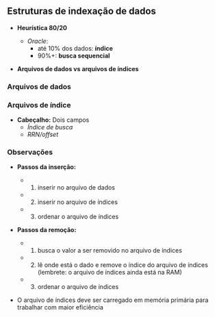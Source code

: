 ## Estruturas de indexação de dados

* **Heurística 80/20**
    * _Oracle_: 
        * até 10% dos dados: **índice**
        * 90%+: **busca sequencial**

* **Arquivos de dados vs arquivos de índices**

### Arquivos de dados

### Arquivos de índice

* **Cabeçalho:** Dois campos
    * _Índice de busca_
    * _RRN/offset_

### Observações

* **Passos da inserção:**
    * 1) inserir no arquivo de dados
    * 2) inserir no arquivo de índices
    * 3) ordenar o arquivo de índices
     
* **Passos da remoção:**
    * 1) busca o valor a ser removido no arquivo de índices
    * 2) lê onde está o dado e remove o índice do arquivo de índices (lembrete: o arquivo de índices ainda está na RAM)
    * 3) ordenar o arquivo de índices

* O arquivo de índices deve ser carregado em memória primária para trabalhar com maior eficiência


